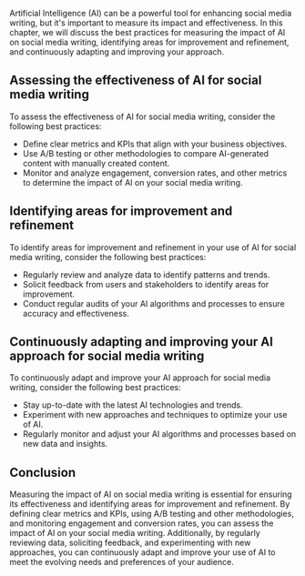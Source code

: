 
Artificial Intelligence (AI) can be a powerful tool for enhancing social media writing, but it's important to measure its impact and effectiveness. In this chapter, we will discuss the best practices for measuring the impact of AI on social media writing, identifying areas for improvement and refinement, and continuously adapting and improving your approach.

Assessing the effectiveness of AI for social media writing
----------------------------------------------------------

To assess the effectiveness of AI for social media writing, consider the following best practices:

* Define clear metrics and KPIs that align with your business objectives.
* Use A/B testing or other methodologies to compare AI-generated content with manually created content.
* Monitor and analyze engagement, conversion rates, and other metrics to determine the impact of AI on your social media writing.

Identifying areas for improvement and refinement
------------------------------------------------

To identify areas for improvement and refinement in your use of AI for social media writing, consider the following best practices:

* Regularly review and analyze data to identify patterns and trends.
* Solicit feedback from users and stakeholders to identify areas for improvement.
* Conduct regular audits of your AI algorithms and processes to ensure accuracy and effectiveness.

Continuously adapting and improving your AI approach for social media writing
-----------------------------------------------------------------------------

To continuously adapt and improve your AI approach for social media writing, consider the following best practices:

* Stay up-to-date with the latest AI technologies and trends.
* Experiment with new approaches and techniques to optimize your use of AI.
* Regularly monitor and adjust your AI algorithms and processes based on new data and insights.

Conclusion
----------

Measuring the impact of AI on social media writing is essential for ensuring its effectiveness and identifying areas for improvement and refinement. By defining clear metrics and KPIs, using A/B testing and other methodologies, and monitoring engagement and conversion rates, you can assess the impact of AI on your social media writing. Additionally, by regularly reviewing data, soliciting feedback, and experimenting with new approaches, you can continuously adapt and improve your use of AI to meet the evolving needs and preferences of your audience.
